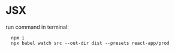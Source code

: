 # JSX

run command in terminal:

```
  npm i
  npx babel watch src --out-dir dist --presets react-app/prod
```